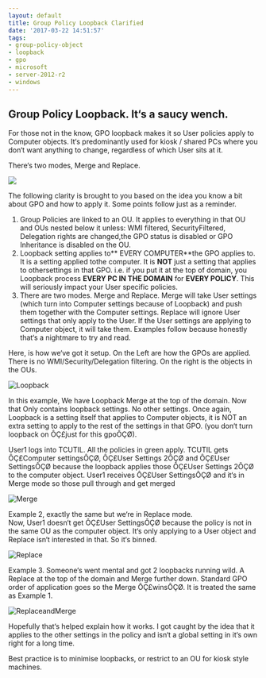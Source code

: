 ```yaml
---
layout: default
title: Group Policy Loopback Clarified
date: '2017-03-22 14:51:57'
tags:
- group-policy-object
- loopback
- gpo
- microsoft
- server-2012-r2
- windows
---
```




## Group Policy Loopback. It‘s a saucy wench.

For those not in the know, GPO loopback makes it so User policies apply to Computer objects. It‘s predominantly used for kiosk / shared PCs where you don‘t want anything to change, regardless of which User sits at it.

There‘s two modes, Merge and Replace.

![](https://cloudconfusionsa.blob.core.windows.net/blogimages/2017/2017-03-22-14_33_42-Group-Policy-Management.png?resize=525%2C184)

The following clarity is brought to you based on the idea you know a bit about GPO and how to apply it. Some points follow just as a reminder.

1. Group Policies are linked to an OU. It applies to everything in that OU and OUs nested below it unless: WMI filtered, SecurityFiltered, Delegation rights are changed,the GPO status is disabled or GPO Inheritance is disabled on the OU.
2. Loopback setting applies to** EVERY COMPUTER**the GPO applies to. It is a setting applied tothe computer. It is **NOT** just a setting that applies to othersettings in that GPO. i.e. if you put it at the top of domain, you Loopback process **EVERY PC IN THE DOMAIN** for **EVERY POLICY**. This will seriously impact your User specific policies.
3. There are two modes. Merge and Replace. Merge will take User settings (which turn into Computer settings because of Loopback) and push them together with the Computer settings. Replace will ignore User settings that only apply to the User. If the User settings are applying to Computer object, it will take them. Examples follow because honestly that‘s a nightmare to try and read.

Here, is how we‘ve got it setup. On the Left are how the GPOs are applied. There is no WMI/Security/Delegation filtering. On the right is the objects in the OUs.

![Loopback](https://cloudconfusionsa.blob.core.windows.net/blogimages/2017/Loopback.jpg.png?resize=525%2C421)

In this example, We have Loopback Merge at the top of the domain. Now that Only contains loopback settings. No other settings. Once again, Loopback is a setting itself that applies to Computer objects, it is NOT an extra setting to apply to the rest of the settings in that GPO. (you don‘t turn loopback on ÔÇ£just for this gpoÔÇØ).

User1 logs into TCUTIL. All the policies in green apply. TCUTIL gets ÔÇ£Computer settingsÔÇØ, ÔÇ£User Settings 2ÔÇØ and ÔÇ£User SettingsÔÇØ because the loopback applies those ÔÇ£User Settings 2ÔÇØ to the computer object. User1 receives ÔÇ£User SettingsÔÇØ and it‘s in Merge mode so those pull through and get merged

![Merge](https://cloudconfusionsa.blob.core.windows.net/blogimages/2017/Loopbackmerge3.jpg-OneDrive.jpg?resize=525%2C420)

Example 2, exactly the same but we‘re in Replace mode.  
 Now, User1 doesn‘t get ÔÇ£User SettingsÔÇØ because the policy is not in the same OU as the computer object. It‘s only applying to a User object and Replace isn‘t interested in that. So it‘s binned.

![Replace](https://cloudconfusionsa.blob.core.windows.net/blogimages/2017/Loopbackreplace2.jpg-OneDrive.png?resize=525%2C416)

Example 3. Someone‘s went mental and got 2 loopbacks running wild. A Replace at the top of the domain and Merge further down. Standard GPO order of application goes so the Merge ÔÇ£winsÔÇØ. It is treated the same as Example 1.

![ReplaceandMerge](https://cloudconfusionsa.blob.core.windows.net/blogimages/2017/Loopbackrepmerge.jpg-OneDrive.jpg?resize=525%2C423)





Hopefully that‘s helped explain how it works. I got caught by the idea that it applies to the other settings in the policy and isn‘t a global setting in it‘s own right for a long time.

Best practice is to minimise loopbacks, or restrict to an OU for kiosk style machines.

